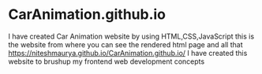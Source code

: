 # CarAnimation.github.io
I have created Car Animation website by using HTML,CSS,JavaScript 
this is the website from where you can see the rendered html page and all that 
https://niteshmaurya.github.io/CarAnimation.github.io/
I have created this website to brushup my frontend web development concepts
